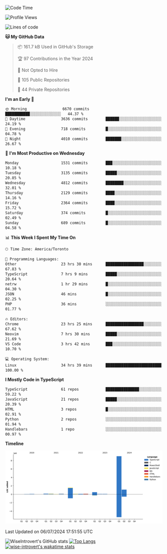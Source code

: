 <!--START_SECTION:waka-->
![Code Time](http://img.shields.io/badge/Code%20Time-1%2C857%20hrs%202%20mins-blue)

![Profile Views](http://img.shields.io/badge/Profile%20Views-0-blue)

![Lines of code](https://img.shields.io/badge/From%20Hello%20World%20I%27ve%20Written-12.9%20million%20lines%20of%20code-blue)

**🐱 My GitHub Data** 

> 📦 161.7 kB Used in GitHub's Storage 
 > 
> 🏆 97 Contributions in the Year 2024
 > 
> 🚫 Not Opted to Hire
 > 
> 📜 105 Public Repositories 
 > 
> 🔑 44 Private Repositories 
 > 
**I'm an Early 🐤** 

```text
🌞 Morning                6670 commits        ███████████░░░░░░░░░░░░░░   44.37 % 
🌆 Daytime                3636 commits        ██████░░░░░░░░░░░░░░░░░░░   24.19 % 
🌃 Evening                718 commits         █░░░░░░░░░░░░░░░░░░░░░░░░   04.78 % 
🌙 Night                  4010 commits        ███████░░░░░░░░░░░░░░░░░░   26.67 % 
```
📅 **I'm Most Productive on Wednesday** 

```text
Monday                   1531 commits        ███░░░░░░░░░░░░░░░░░░░░░░   10.18 % 
Tuesday                  3135 commits        █████░░░░░░░░░░░░░░░░░░░░   20.85 % 
Wednesday                4812 commits        ████████░░░░░░░░░░░░░░░░░   32.01 % 
Thursday                 2129 commits        ████░░░░░░░░░░░░░░░░░░░░░   14.16 % 
Friday                   2364 commits        ████░░░░░░░░░░░░░░░░░░░░░   15.72 % 
Saturday                 374 commits         █░░░░░░░░░░░░░░░░░░░░░░░░   02.49 % 
Sunday                   689 commits         █░░░░░░░░░░░░░░░░░░░░░░░░   04.58 % 
```


📊 **This Week I Spent My Time On** 

```text
🕑︎ Time Zone: America/Toronto

💬 Programming Languages: 
Other                    23 hrs 30 mins      █████████████████░░░░░░░░   67.83 % 
TypeScript               7 hrs 9 mins        █████░░░░░░░░░░░░░░░░░░░░   20.64 % 
netrw                    1 hr 29 mins        █░░░░░░░░░░░░░░░░░░░░░░░░   04.30 % 
JSON                     46 mins             █░░░░░░░░░░░░░░░░░░░░░░░░   02.25 % 
PHP                      36 mins             ░░░░░░░░░░░░░░░░░░░░░░░░░   01.77 % 

🔥 Editors: 
Chrome                   23 hrs 25 mins      █████████████████░░░░░░░░   67.62 % 
Neovim                   7 hrs 30 mins       █████░░░░░░░░░░░░░░░░░░░░   21.69 % 
VS Code                  3 hrs 42 mins       ███░░░░░░░░░░░░░░░░░░░░░░   10.70 % 

💻 Operating System: 
Linux                    34 hrs 39 mins      █████████████████████████   100.00 % 
```

**I Mostly Code in TypeScript** 

```text
TypeScript               61 repos            ███████████████░░░░░░░░░░   59.22 % 
JavaScript               21 repos            █████░░░░░░░░░░░░░░░░░░░░   20.39 % 
HTML                     3 repos             █░░░░░░░░░░░░░░░░░░░░░░░░   02.91 % 
Python                   2 repos             ░░░░░░░░░░░░░░░░░░░░░░░░░   01.94 % 
Handlebars               1 repo              ░░░░░░░░░░░░░░░░░░░░░░░░░   00.97 % 
```



**Timeline**

![Lines of Code chart](https://raw.githubusercontent.com/wise-introvert/wise-introvert/master/assets/bar_graph.png)


 Last Updated on 06/07/2024 17:51:55 UTC
<!--END_SECTION:waka-->

![WiseIntrovert's GitHub stats](https://github-readme-stats.vercel.app/api?username=wise-introvert&count_private=true&show_icons=true)
[![Top Langs](https://github-readme-stats.vercel.app/api/top-langs/?username=wise-introvert&langs_count=10)](https://github.com/anuraghazra/github-readme-stats)
[![wise-introvert's wakatime stats](https://github-readme-stats.vercel.app/api/wakatime?username=wiseintrovert)](https://github.com/anuraghazra/github-readme-stats)
